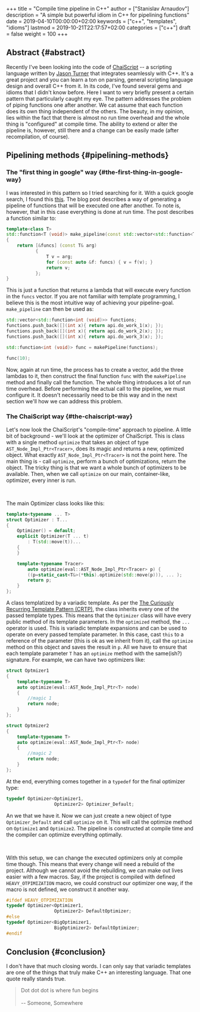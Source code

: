 +++
title = "Compile time pipeline in C++"
author = ["Stanislav Arnaudov"]
description = "A simple but powerful idiom in C++ for pipelining functions"
date = 2019-04-10T00:00:00+02:00
keywords = ["c++", "templates", "idioms"]
lastmod = 2019-10-21T22:17:57+02:00
categories = ["c++"]
draft = false
weight = 100
+++

## Abstract {#abstract}

Recently I've been looking into the code of [ChaiScript](https://github.com/ChaiScript/ChaiScript/) -- a scripting language written by [Jason Turner](https://github.com/lefticus) that integrates seamlessly with C++. It's a great project and you can learn a ton on parsing, general scripting language design and overall C++ from it. In its code, I've found several gems and idioms that I didn't know before. Here I want to very briefly present a certain pattern that particularly caught my eye. The pattern addresses the problem of piping functions one after another. We cat assume that each function does its own thing independent of the others. The beauty, in my opinion, lies within the fact that there is almost no run time overhead and the whole thing is "configured" at compile time. The ability to extend or alter the pipeline is, however, still there and a change can be easily made (after recompilation, of course).


## Pipelining methods {#pipelining-methods}


### The "first thing in google" way {#the-first-thing-in-google-way}

I was interested in this pattern so I tried searching for it. With a quick google search, I found this [this](https://helloacm.com/how-to-pipeline-the-functions-in-c/). The blog post describes a way of generating a pipeline of functions that will be executed one after another. To note is, however, that in this case everything is done at run time. The post describes a function similar to:

```c++
template<class T>
std::function<T (void)> make_pipeline(const std::vector<std::function<T (void)>>& funcs)
{
    return [&funcs] (const T& arg)
           {
               T v = arg;
               for (const auto &f: funcs) { v = f(v); }
               return v;
           };
}
```

This is just a function that returns a lambda that will execute every function in the `funcs` vector. If you are not familiar with template programming, I believe this is the most intuitive way of achieving your pipeline-goal. `make_pipeline` can then be used as:

```c++
std::vector<std::function<int (void)>> functions;
functions.push_back([](int x){ return api.do_work_1(x); });
functions.push_back([](int x){ return api.do_work_2(x); });
functions.push_back([](int x){ return api.do_work_3(x); });

std::function<int (void)> func = makePipeline(functions);

func(10);
```

Now, again at run time, the process has to create a vector, add the three lambdas to it, then construct the final function `func` with the `makePipeline` method and finally call the function. The whole thing introduces a lot of run time overhead. Before performing the actual call to the pipeline, we must configure it. It doesn't necessarily need to be this way and in the next section we'll how we can address this problem.


### The ChaiScript way {#the-chaiscript-way}

Let's now look the ChaiScript's "compile-time" approach to pipeline. A little bit of background - we'll look at the optimizer of ChaiScript. This is class with a single method `optimize` that takes an object of type `AST_Node_Impl_Ptr<Tracer>`, does its magic and returns a new, optimized object. What exactly `AST_Node_Impl_Ptr<Tracer>` is not the point here. The main thing is - call `optimize`, perform a bunch of optimizations, return the object. The tricky thing is that we want a whole bunch of optimizers to be available. Then, when we call `optimize` on our main, container-like, optimizer, every inner is run.

<br />

The main Optimizer class looks like this:

```c++
template<typename ... T>
struct Optimizer : T...
{
    Optimizer() = default;
    explicit Optimizer(T ... t)
        : T(std::move(t))...
    {
    }

    template<typename Tracer>
        auto optimize(eval::AST_Node_Impl_Ptr<Tracer> p) {
        ((p=static_cast<T&>(*this).optimize(std::move(p))), ... );
        return p;
    }
};
```

A class templatized by a variadic template. As per the [The Curiously Recurring Template Pattern (CRTP)](https://www.fluentcpp.com/2017/05/12/curiously-recurring-template-pattern/), the class inherits every one of the passed template types. This means that the `Optimizer` class will have every public method of its template parameters. In the `optimized` method, the `...` operator is used. This is variadic template expansions and can be used to operate on every passed template parameter. In this case, cast `this` to a reference of the parameter (this is ok as we inherit from it), call the `optimize` method on this object and saves the result in `p`. All we have to ensure that each template parameter `T` has an `optimize` method with the same(ish?) signature. For example, we can have two optimizers like:

```c++
struct Optmizer1
{
    template<typename T>
    auto optimize(eval::AST_Node_Impl_Ptr<T> node)
    {
        //magic 1
        return node;
    }
};

struct Optmizer2
{
    template<typename T>
    auto optimize(eval::AST_Node_Impl_Ptr<T> node)
    {
        //magic 2
        return node;
    }
};

```

At the end, everything comes together in a `typedef` for the final optimizer type:

```c++
typedef Optimizer<Optimizer1,
                  Optimizer2> Optimizer_Default;
```

An we that we have it. Now we can just create a new object of type `Optimizer_Default` and call `optimize` on it. This will call the optimize method on `Optimize1` and `Optimize2`. The pipeline is constructed at compile time and the compiler can optimize everything optimally.

<br />

With this setup, we can change the executed optimizers only at compile time though. This means that every change will need a rebuild of the project. Although we cannot avoid the rebuilding, we can make out lives easier with a few macros. Say, if the project is compiled with defined `HEAVY_OTPIMIZATION` macro, we could construct our optimizer one way, if the macro is not defined, we construct it another way.

```c++
#ifdef HEAVY_OTPIMIZATION
typedef Optimizer<Optimizer1,
                  Optimizer2> DefaultOptimizer;
#else
typedef Optimizer<BigOptimizer1,
                  BigOptimizer2> DefaultOptimizer;
#endif
```


## Conclusion {#conclusion}

I don't have that much closing words. I can only say that variadic templates are one of the things that truly make C++ an interesting language. That one quote really stands true.

> Dot dot dot is where fun begins <br /> <br /> -- Someone, Somewhere
